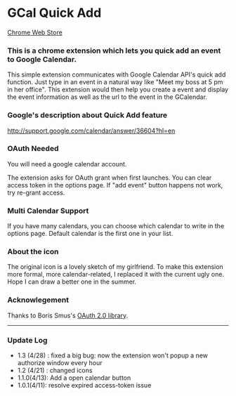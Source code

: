 # GCal Quick Add
[Chrome Web Store](https://chrome.google.com/webstore/detail/gcal-quick-add/gaohilkdmplncgfgmbnndhnpiabgonkh)

### This is a chrome extension which lets you quick add an event to Google Calendar.

This simple extension communicates with Google Calendar API's quick add function. Just type in an event in a natural way like "Meet my boss at 5 pm in her office". This extension would then help you create a event and display the event information as well as the url to the event in the GCalendar.

### Google's description about Quick Add feature
http://support.google.com/calendar/answer/36604?hl=en

### OAuth Needed
You will need a google calendar account.

The extension asks for OAuth grant when first launches. You can clear access token in the options page. 
If "add event" button happens not work, try re-grant access.

### Multi Calendar Support
If you have many calendars, you can choose which calendar to write in the options page. Default calendar is the first one in your list.

### About the icon
The original icon is a lovely sketch of my girlfriend. To make this extension more formal, more calendar-related, I replaced it with the current ugly one. Hope I can draw a better one in the summer. 

### Acknowlegement
Thanks to Boris Smus's [OAuth 2.0 library](https://github.com/borismus/oauth2-extensions).

--------------------------------------------------------
### Update Log
* 1.3 (4/28) : fixed a big bug: now the extension won't popup a new authorize window every hour 
* 1.2 (4/21) : changed icons
* 1.1.0(4/13): Add a open calendar button
* 1.0.1(4/11): resolve expired access-token issue